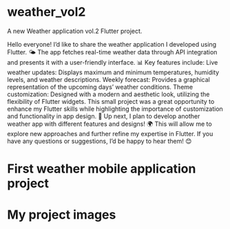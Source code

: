 # weather_vol2

A new Weather application vol.2 Flutter project.

Hello everyone! I’d like to share the weather application I developed using Flutter. 🌤️ The app fetches real-time weather data through API integration and presents it with a user-friendly interface. 📊 Key features include:
Live weather updates: Displays maximum and minimum temperatures, humidity levels, and weather descriptions.
Weekly forecast: Provides a graphical representation of the upcoming days’ weather conditions.
Theme customization: Designed with a modern and aesthetic look, utilizing the flexibility of Flutter widgets.
This small project was a great opportunity to enhance my Flutter skills while highlighting the importance of customization and functionality in app design. 🚀 Up next, I plan to develop another weather app with different features and designs! 🌍 This will allow me to explore new approaches and further refine my expertise in Flutter.
If you have any questions or suggestions, I’d be happy to hear them! 😊


# First weather mobile application project

# My project images
